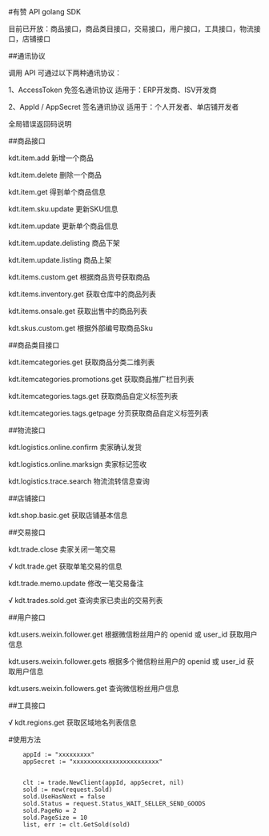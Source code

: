 
#有赞 API golang SDK

目前已开放：商品接口，商品类目接口，交易接口，用户接口，工具接口，物流接口，店铺接口


##通讯协议

调用 API 可通过以下两种通讯协议：

1、AccessToken 免签名通讯协议 适用于：ERP开发商、ISV开发商

2、AppId / AppSecret 签名通讯协议 适用于：个人开发者、单店铺开发者

全局错误返回码说明

##商品接口

kdt.item.add 新增一个商品

kdt.item.delete 删除一个商品

kdt.item.get 得到单个商品信息

kdt.item.sku.update 更新SKU信息

kdt.item.update 更新单个商品信息

kdt.item.update.delisting 商品下架

kdt.item.update.listing 商品上架

kdt.items.custom.get 根据商品货号获取商品

kdt.items.inventory.get 获取仓库中的商品列表

kdt.items.onsale.get 获取出售中的商品列表

kdt.skus.custom.get 根据外部编号取商品Sku

##商品类目接口

kdt.itemcategories.get 获取商品分类二维列表

kdt.itemcategories.promotions.get 获取商品推广栏目列表

kdt.itemcategories.tags.get 获取商品自定义标签列表

kdt.itemcategories.tags.getpage 分页获取商品自定义标签列表

##物流接口

kdt.logistics.online.confirm 卖家确认发货

kdt.logistics.online.marksign 卖家标记签收

kdt.logistics.trace.search 物流流转信息查询

##店铺接口

kdt.shop.basic.get 获取店铺基本信息

##交易接口

kdt.trade.close 卖家关闭一笔交易

√ kdt.trade.get 获取单笔交易的信息

kdt.trade.memo.update 修改一笔交易备注

√ kdt.trades.sold.get 查询卖家已卖出的交易列表

##用户接口

kdt.users.weixin.follower.get 根据微信粉丝用户的 openid 或 user_id 获取用户信息

kdt.users.weixin.follower.gets 根据多个微信粉丝用户的 openid 或 user_id 获取用户信息

kdt.users.weixin.followers.get 查询微信粉丝用户信息

##工具接口

√ kdt.regions.get 获取区域地名列表信息



#使用方法
```
	appId := "xxxxxxxxx"
	appSecret := "xxxxxxxxxxxxxxxxxxxxxxxx"


	clt := trade.NewClient(appId, appSecret, nil)
	sold := new(request.Sold)
	sold.UseHasNext = false
	sold.Status = request.Status_WAIT_SELLER_SEND_GOODS
	sold.PageNo = 2
	sold.PageSize = 10
	list, err := clt.GetSold(sold)

```
